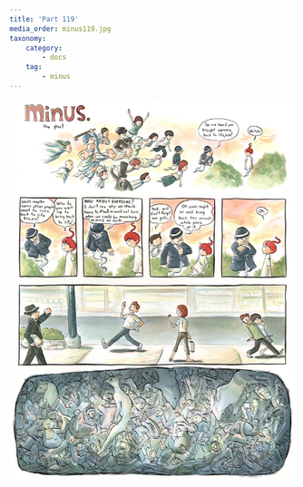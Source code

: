```yaml
---
title: 'Part 119'
media_order: minus119.jpg
taxonomy:
    category:
        - docs
    tag:
        - minus
---
```


![](minus119.jpg)